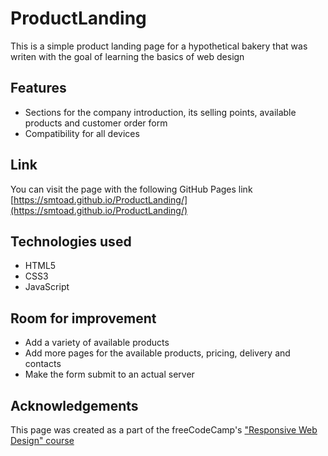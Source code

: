 # ProductLanding
This is a simple product landing page for a hypothetical bakery that was writen with the goal of learning the basics of web design
## Features
- Sections for the company introduction, its selling points, available products and customer order form
- Compatibility for all devices
## Link
You can visit the page with the following GitHub Pages link [https://smtoad.github.io/ProductLanding/](https://smtoad.github.io/ProductLanding/)
## Technologies used
- HTML5
- CSS3
- JavaScript
## Room for improvement
- Add a variety of available products
- Add more pages for the available products, pricing, delivery and contacts
- Make the form submit to an actual server
## Acknowledgements
This page was created as a part of the freeCodeCamp's ["Responsive Web Design" course](https://www.freecodecamp.org/learn/responsive-web-design/)
